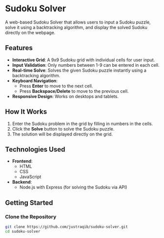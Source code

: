 # Sudoku Solver

A web-based Sudoku Solver that allows users to input a Sudoku puzzle, solve it using a backtracking algorithm, and display the solved Sudoku directly on the webpage.

## Features

- **Interactive Grid**: A 9x9 Sudoku grid with individual cells for user input.
- **Input Validation**: Only numbers between 1-9 can be entered in each cell.
- **Real-time Solve**: Solves the given Sudoku puzzle instantly using a backtracking algorithm.
- **Keyboard Navigation**:
  - Press **Enter** to move to the next cell.
  - Press **Backspace/Delete** to move to the previous cell.
- **Responsive Design**: Works on desktops and tablets.

## How It Works

1. Enter the Sudoku problem in the grid by filling in numbers in the cells.
2. Click the **Solve** button to solve the Sudoku puzzle.
3. The solution will be displayed directly on the grid.

## Technologies Used

- **Frontend**:
  - HTML
  - CSS
  - JavaScript
- **Backend**:
  - Node.js with Express (for solving the Sudoku via API)

## Getting Started

### Clone the Repository
```bash
git clone https://github.com/justraqib/sudoku-solver.git
cd sudoku-solver
